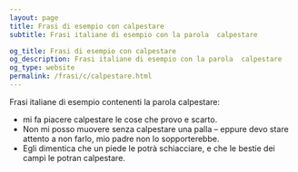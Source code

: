```yaml
---
layout: page
title: Frasi di esempio con calpestare 
subtitle: Frasi italiane di esempio con la parola  calpestare

og_title: Frasi di esempio con calpestare 
og_description: Frasi italiane di esempio con la parola  calpestare
og_type: website
permalink: /frasi/c/calpestare.html
---
```


Frasi italiane di esempio contenenti la parola calpestare:


- mi fa piacere calpestare le cose che provo e scarto.
- Non mi posso muovere senza calpestare una palla – eppure devo stare attento a non farlo, mio padre non lo sopporterebbe.
- Egli dimentica che un piede le potrà schiacciare, e che le bestie dei campi le potran calpestare.
